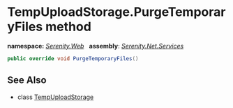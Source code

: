 # TempUploadStorage.PurgeTemporaryFiles method
**namespace:** *[Serenity.Web](../../README.md#serenity.web-namespace)*   **assembly**: *[Serenity.Net.Services](../../README.md)*

```csharp
public override void PurgeTemporaryFiles()
```

## See Also

* class [TempUploadStorage](../TempUploadStorage.md)